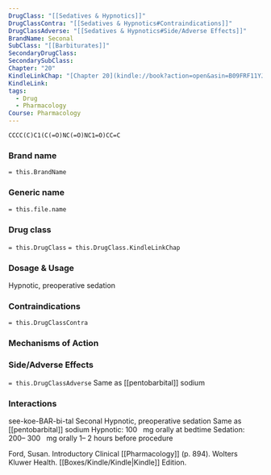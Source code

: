 ```yaml
---
DrugClass: "[[Sedatives & Hypnotics]]"
DrugClassContra: "[[Sedatives & Hypnotics#Contraindications]]"
DrugClassAdverse: "[[Sedatives & Hypnotics#Side/Adverse Effects]]"
BrandName: Seconal
SubClass: "[[Barbiturates]]"
SecondaryDrugClass: 
SecondarySubClass: 
Chapter: "20"
KindleLinkChap: "[Chapter 20](kindle://book?action=open&asin=B09FRF11YJ&location=10565)"
KindleLink: 
tags:
  - Drug
  - Pharmacology
Course: Pharmacology
---
```

```smiles
CCCC(C)C1(C(=O)NC(=O)NC1=O)CC=C
```

### Brand name
`= this.BrandName`
### Generic name
`= this.file.name`
### Drug class 
`= this.DrugClass`
	`= this.DrugClass.KindleLinkChap`

### Dosage & Usage
Hypnotic, preoperative sedation

### Contraindications
`= this.DrugClassContra`

### Mechanisms of Action

### Side/Adverse Effects
`= this.DrugClassAdverse`
Same as [[pentobarbital]] sodium

### Interactions

 see-koe-BAR-bi-tal Seconal Hypnotic, preoperative sedation Same as [[pentobarbital]] sodium Hypnotic: 100   mg orally at bedtime Sedation: 200– 300   mg orally 1– 2 hours before procedure

Ford, Susan. Introductory Clinical [[Pharmacology]] (p. 894). Wolters Kluwer Health. [[Boxes/Kindle/Kindle|Kindle]] Edition. 